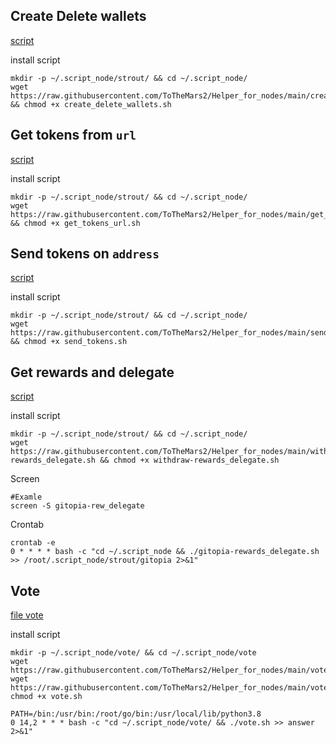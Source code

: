 ## Create Delete wallets
[script](https://github.com/ToTheMars2/Helper_for_nodes/blob/main/create_delete_wallets.sh)


install script
```
mkdir -p ~/.script_node/strout/ && cd ~/.script_node/
wget https://raw.githubusercontent.com/ToTheMars2/Helper_for_nodes/main/create_delete_wallets.sh && chmod +x create_delete_wallets.sh

```

## Get tokens from `url`

[script](https://github.com/ToTheMars2/Helper_for_nodes/blob/main/get_tokens_url.sh)

install script
```
mkdir -p ~/.script_node/strout/ && cd ~/.script_node/
wget https://raw.githubusercontent.com/ToTheMars2/Helper_for_nodes/main/get_tokens_url.sh && chmod +x get_tokens_url.sh

```
## Send tokens on `address`

[script](https://github.com/ToTheMars2/Helper_for_nodes/blob/main/send_tokens.sh)

install script
```
mkdir -p ~/.script_node/strout/ && cd ~/.script_node/
wget https://raw.githubusercontent.com/ToTheMars2/Helper_for_nodes/main/send_tokens.sh && chmod +x send_tokens.sh

```
## Get rewards and delegate

[script](https://github.com/ToTheMars2/Helper_for_nodes/blob/main/withdraw-rewards_delegate.sh)

install script
```
mkdir -p ~/.script_node/strout/ && cd ~/.script_node/
wget https://raw.githubusercontent.com/ToTheMars2/Helper_for_nodes/main/withdraw-rewards_delegate.sh && chmod +x withdraw-rewards_delegate.sh

```
Screen
```
#Examle
screen -S gitopia-rew_delegate
```
Crontab
```
crontab -e
0 * * * * bash -c "cd ~/.script_node && ./gitopia-rewards_delegate.sh >> /root/.script_node/strout/gitopia 2>&1"
```
## Vote

[file vote](https://github.com/ToTheMars2/Helper_for_nodes/blob/main/vote)

install script
```
mkdir -p ~/.script_node/vote/ && cd ~/.script_node/vote
wget https://raw.githubusercontent.com/ToTheMars2/Helper_for_nodes/main/vote/check_json.py
wget https://raw.githubusercontent.com/ToTheMars2/Helper_for_nodes/main/vote/vote.sh
chmod +x vote.sh

```
```
PATH=/bin:/usr/bin:/root/go/bin:/usr/local/lib/python3.8
0 14,2 * * * bash -c "cd ~/.script_node/vote/ && ./vote.sh >> answer 2>&1"

```


